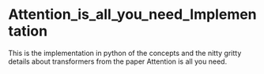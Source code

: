 # Attention_is_all_you_need_Implementation
This is the implementation in python of the concepts and the nitty gritty details about transformers from the paper Attention is all you need.
